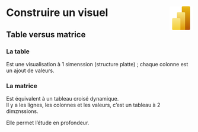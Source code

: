 # **Construire un visuel**<a href="../"><img align="right" src="../../assets/Power_BI.svg" alt="Power BI" height="64px"></a>
## **Table versus matrice**
### **La table**
Est une visualisation à 1 simenssion (structure platte) ; chaque colonne est un ajout de valeurs.
### **La matrice**
Est équivalent à un tableau croisé dynamique.  
Il y a les lignes, les colonnes et les valeurs, c’est un tableau à 2 dimznssions.

Elle permet l’étude en profondeur.